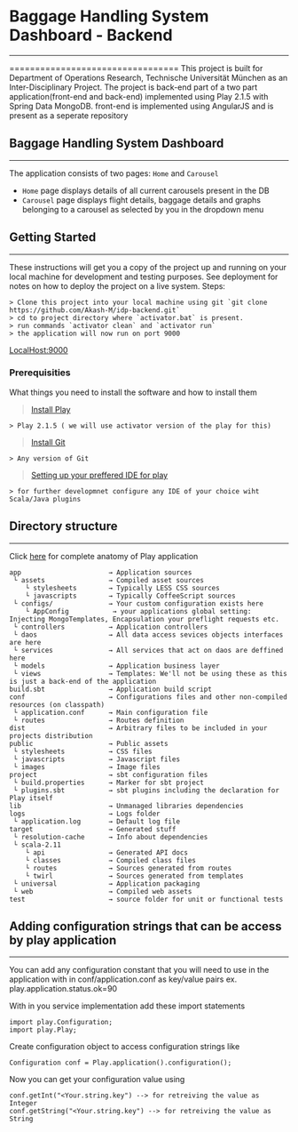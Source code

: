 # Baggage Handling System Dashboard - Backend
---
=================================
This project is built for Department of Operations Research, Technische Universität München as an Inter-Disciplinary Project.
The project is back-end part of a two part application(front-end and back-end) implemented using Play 2.1.5 with Spring Data MongoDB.
front-end is implemented using AngularJS and is present as a seperate repository

## Baggage Handling System Dashboard
---
The application consists of two pages: `Home` and `Carousel`
- `Home` page displays details of all current carousels present in the DB
- `Carousel` page displays flight details, baggage details and graphs belonging to a carousel as selected by you in the dropdown menu

## Getting Started
---
These instructions will get you a copy of the project up and running on your local machine for development and testing purposes. See deployment for notes on how to deploy the project on a live system.
Steps: 
```
> Clone this project into your local machine using git `git clone https://github.com/Akash-M/idp-backend.git`
> cd to project directory where `activator.bat` is present.
> run commands `activator clean` and `activator run`
> the application will now run on port 9000
```
[LocalHost:9000](http://locahost:9000/)

### Prerequisities
What things you need to install the software and how to install them
>[Install Play](https://www.playframework.com/documentation/2.5.x/Installing)
```
> Play 2.1.5 ( we will use activator version of the play for this) 
```
>[Install Git](https://git-scm.com/book/en/v2/Getting-Started-Installing-Git)
```
> Any version of Git
```
>[Setting up your preffered IDE for play](https://www.playframework.com/documentation/2.5.x/IDE)
```
> for further developmnet configure any IDE of your choice wiht Scala/Java plugins 
```

## Directory structure
---
Click [here](https://www.playframework.com/documentation/2.5.x/Anatomy) for complete anatomy of Play application
```
app                      → Application sources
 └ assets                → Compiled asset sources
    └ stylesheets        → Typically LESS CSS sources
    └ javascripts        → Typically CoffeeScript sources
 └ configs/              → Your custom configuration exists here
    └ AppConfig           → your applications global setting: Injecting MongoTemplates, Encapsulation your preflight requests etc.
 └ controllers           → Application controllers
 └ daos                  → All data access sevices objects interfaces are here
 └ services              → All services that act on daos are deffined here
 └ models                → Application business layer
 └ views                 → Templates: We'll not be using these as this is just a back-end of the application
build.sbt                → Application build script
conf                     → Configurations files and other non-compiled resources (on classpath)
 └ application.conf      → Main configuration file
 └ routes                → Routes definition
dist                     → Arbitrary files to be included in your projects distribution
public                   → Public assets
 └ stylesheets           → CSS files
 └ javascripts           → Javascript files
 └ images                → Image files
project                  → sbt configuration files
 └ build.properties      → Marker for sbt project
 └ plugins.sbt           → sbt plugins including the declaration for Play itself
lib                      → Unmanaged libraries dependencies
logs                     → Logs folder
 └ application.log       → Default log file
target                   → Generated stuff
 └ resolution-cache      → Info about dependencies
 └ scala-2.11
    └ api                → Generated API docs
    └ classes            → Compiled class files
    └ routes             → Sources generated from routes
    └ twirl              → Sources generated from templates
 └ universal             → Application packaging
 └ web                   → Compiled web assets
test                     → source folder for unit or functional tests
```

## Adding configuration strings that can be access by play application
---
You can add any configuration constant that you will need to use in the application with in conf/application.conf as key/value pairs 
ex. play.application.status.ok=90

With in you service implementation add these import statements
```
import play.Configuration;
import play.Play;
```
Create configuration object to access configuration strings like 
```
Configuration conf = Play.application().configuration();     
```
Now you can get your configuration value using 
```
conf.getInt("<Your.string.key") --> for retreiving the value as Integer
conf.getString("<Your.string.key") --> for retreiving the value as String
```
     